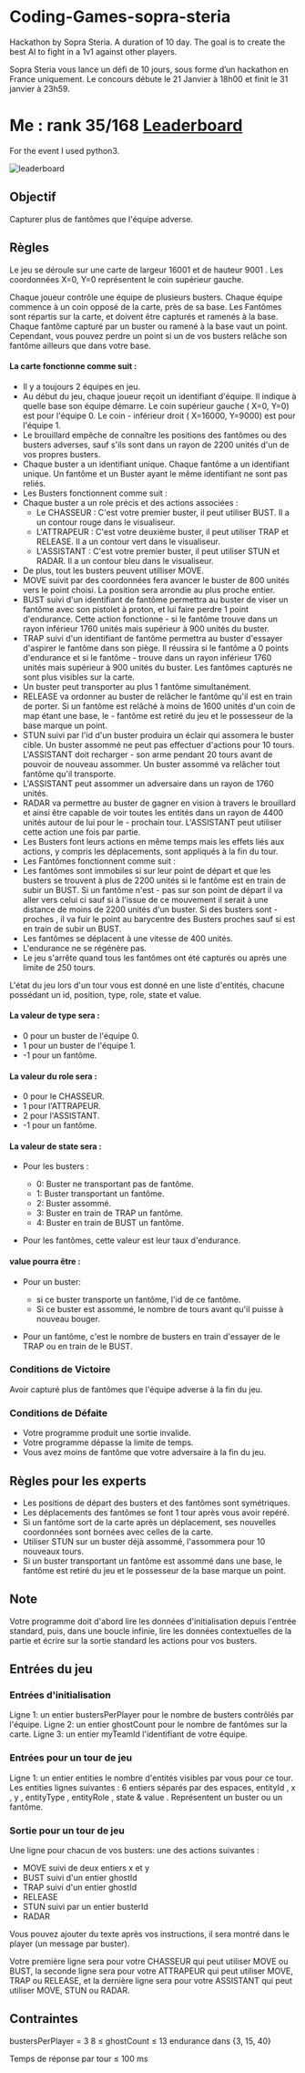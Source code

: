 
# Coding-Games-sopra-steria
Hackathon by Sopra Steria. A duration of 10 day. The goal is to create the best AI to fight in a 1v1 against other players.

Sopra Steria vous lance un défi de 10 jours, sous forme d’un hackathon en France uniquement. Le concours débute le 21 Janvier à 18h00 et finit le 31 janvier à 23h59.

# Me : rank 35/168 [Leaderboard](https://www.codingame.com/hackathon/sopra-steria-coding-challenge/leaderboard/global)
For the event I used python3.

![leaderboard](leaderboard.gif)

## Objectif

Capturer plus de fantômes que l'équipe adverse.

## Règles

Le jeu se déroule sur une carte de largeur 16001 et de hauteur 9001 . Les coordonnées X=0, Y=0 représentent le coin supérieur gauche.

Chaque joueur contrôle une équipe de plusieurs busters. Chaque équipe commence à un coin opposé de la carte, près de sa base. Les Fantômes sont répartis sur la carte, et doivent être capturés et ramenés à la base. Chaque fantôme capturé par un buster ou ramené à la base vaut un point. Cependant, vous pouvez perdre un point si un de vos busters relâche son fantôme ailleurs que dans votre base.

#### La carte fonctionne comme suit :

-   Il y a toujours 2 équipes en jeu.
-   Au début du jeu, chaque joueur reçoit un identifiant d'équipe. Il indique à quelle base son équipe démarre. Le coin supérieur gauche ( X=0, Y=0) est pour l'équipe 0. Le coin - inférieur droit ( X=16000, Y=9000) est pour l'équipe 1.
-   Le brouillard empêche de connaître les positions des fantômes ou des busters adverses, sauf s'ils sont dans un rayon de 2200 unités d'un de vos propres busters.
-   Chaque buster a un identifiant unique. Chaque fantôme a un identifiant unique. Un fantôme et un Buster ayant le même identifiant ne sont pas reliés.
-   Les Busters fonctionnent comme suit :
-   Chaque buster a un role précis et des actions associées :
    -   Le CHASSEUR : C'est votre premier buster, il peut utiliser BUST. Il a un contour rouge dans le visualiseur.
    -   L'ATTRAPEUR : C'est votre deuxième buster, il peut utiliser TRAP et RELEASE. Il a un contour vert dans le visualiseur.
    -   L'ASSISTANT : C'est votre premier buster, il peut utiliser STUN et RADAR. Il a un contour bleu dans le visualiseur.
-   De plus, tout les busters peuvent utilliser MOVE.
-   MOVE suivit par des coordonnées fera avancer le buster de 800 unités vers le point choisi. La position sera arrondie au plus proche entier.
-   BUST suivi d'un identifiant de fantôme permettra au buster de viser un fantôme avec son pistolet à proton, et lui faire perdre 1 point d'endurance. Cette action fonctionne - si le fantôme trouve dans un rayon inférieur 1760 unités mais supérieur à 900 unités du buster.
-   TRAP suivi d'un identifiant de fantôme permettra au buster d'essayer d'aspirer le fantôme dans son piège. Il réussira si le fantôme a 0 points d'endurance et si le fantôme - trouve dans un rayon inférieur 1760 unités mais supérieur à 900 unités du buster. Les fantômes capturés ne sont plus visibles sur la carte.
-   Un buster peut transporter au plus 1 fantôme simultanément.
-   RELEASE va ordonner au buster de relâcher le fantôme qu'il est en train de porter. Si un fantôme est relâché à moins de 1600 unités d'un coin de map étant une base, le - fantôme est retiré du jeu et le possesseur de la base marque un point.
-   STUN suivi par l'id d'un buster produira un éclair qui assomera le buster cible. Un buster assommé ne peut pas effectuer d'actions pour 10 tours. L'ASSISTANT doit recharger - son arme pendant 20 tours avant de pouvoir de nouveau assommer. Un buster assommé va relâcher tout fantôme qu'il transporte.
-   L'ASSISTANT peut assommer un adversaire dans un rayon de 1760 unités.
-   RADAR va permettre au buster de gagner en vision à travers le brouillard et ainsi être capable de voir toutes les entités dans un rayon de 4400 unités autour de lui pour le - prochain tour. L'ASSISTANT peut utiliser cette action une fois par partie.
-   Les Busters font leurs actions en même temps mais les effets liés aux actions, y compris les déplacements, sont appliqués à la fin du tour.
-   Les Fantômes fonctionnent comme suit :
-   Les fantômes sont immobiles si sur leur point de départ et que les busters se trouvent à plus de 2200 unités si le fantôme est en train de subir un BUST. Si un fantôme n'est - pas sur son point de départ il va aller vers celui ci sauf si à l'issue de ce mouvement il serait à une distance de moins de 2200 unités d'un buster. Si des busters sont - proches , il va fuir le point au barycentre des Busters proches sauf si est en train de subir un BUST.
-   Les fantômes se déplacent à une vitesse de 400 unités.
-   L'endurance ne se régénère pas.
-   Le jeu s'arrête quand tous les fantômes ont été capturés ou après une limite de 250 tours.

L'état du jeu lors d'un tour vous est donné en une liste d'entités, chacune possédant un id, position, type, role, state et value.

#### La valeur de type sera :

-   0 pour un buster de l'équipe 0.
-   1 pour un buster de l'équipe 1.
-   -1 pour un fantôme.

#### La valeur du role sera :

-   0 pour le CHASSEUR.
-   1 pour l'ATTRAPEUR.
-   2 pour l'ASSISTANT.
-   -1 pour un fantôme.

#### La valeur de state sera :

-   Pour les busters :

    -   0: Buster ne transportant pas de fantôme.
    -   1: Buster transportant un fantôme.
    -   2: Buster assommé.
    -   3: Buster en train de TRAP un fantôme.
    -   4: Buster en train de BUST un fantôme.

-   Pour les fantômes, cette valeur est leur taux d'endurance.

#### value pourra être :

-   Pour un buster:

    -   si ce buster transporte un fantôme, l'id de ce fantôme.
    -   Si ce buster est assommé, le nombre de tours avant qu'il puisse à nouveau bouger.

-   Pour un fantôme, c'est le nombre de busters en train d'essayer de le TRAP ou en train de le BUST.

### Conditions de Victoire

Avoir capturé plus de fantômes que l'équipe adverse à la fin du jeu.

### Conditions de Défaite

-   Votre programme produit une sortie invalide.
-   Votre programme dépasse la limite de temps.
-   Vous avez moins de fantôme que votre adversaire à la fin du jeu.

## Règles pour les experts

-   Les positions de départ des busters et des fantômes sont symétriques.
-   Les déplacements des fantômes se font 1 tour après vous avoir repéré.
-   Si un fantôme sort de la carte après un déplacement, ses nouvelles coordonnées sont bornées avec celles de la carte.
-   Utiliser STUN sur un buster déjà assommé, l'assommera pour 10 nouveaux tours.
-   Si un buster transportant un fantôme est assommé dans une base, le fantôme est retiré du jeu et le possesseur de la base marque un point.

## Note

Votre programme doit d'abord lire les données d'initialisation depuis l'entrée standard, puis, dans une boucle infinie, lire les données contextuelles de la partie et écrire sur la sortie standard les actions pour vos busters.

## Entrées du jeu

### Entrées d'initialisation

Ligne 1: un entier bustersPerPlayer pour le nombre de busters contrôlés par l'équipe.
Ligne 2: un entier ghostCount pour le nombre de fantômes sur la carte.
Ligne 3: un entier myTeamId l'identifiant de votre équipe.

### Entrées pour un tour de jeu

Ligne 1: un entier entities le nombre d'entités visibles par vous pour ce tour.
Les entities lignes suivantes : 6 entiers séparés par des espaces, entityId , x , y , entityType , entityRole , state & value . Représentent un buster ou un fantôme.

### Sortie pour un tour de jeu

Une ligne pour chacun de vos busters: une des actions suivantes :

-   MOVE suivi de deux entiers x et y
-   BUST suivi d'un entier ghostId
-   TRAP suivi d'un entier ghostId
-   RELEASE
-   STUN suivi par un entier busterId
-   RADAR

Vous pouvez ajouter du texte après vos instructions, il sera montré dans le player (un message par buster).

Votre première ligne sera pour votre CHASSEUR qui peut utiliser MOVE ou BUST,
la seconde ligne sera pour votre ATTRAPEUR qui peut utiliser MOVE, TRAP ou RELEASE,
et la dernière ligne sera pour votre ASSISTANT qui peut utiliser MOVE, STUN ou RADAR.

## Contraintes

bustersPerPlayer = 3
8 ≤ ghostCount ≤ 13
endurance dans {3, 15, 40}

Temps de réponse par tour ≤ 100 ms
